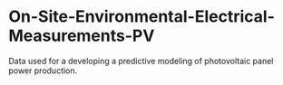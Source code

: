 # On-Site-Environmental-Electrical-Measurements-PV
Data used for a developing a predictive modeling of photovoltaic panel power production.
